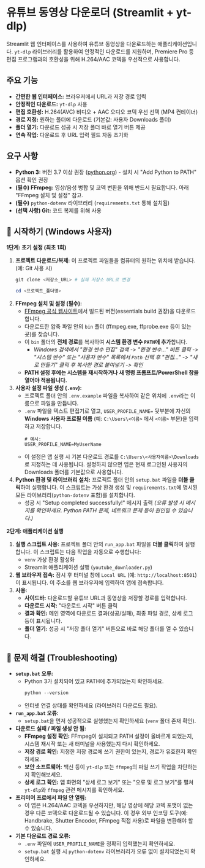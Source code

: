 # 유튜브 동영상 다운로더 (Streamlit + yt-dlp)

Streamlit 웹 인터페이스를 사용하여 유튜브 동영상을 다운로드하는 애플리케이션입니다. `yt-dlp` 라이브러리를 활용하여 안정적인 다운로드를 지원하며, Premiere Pro 등 편집 프로그램과의 호환성을 위해 H.264/AAC 코덱을 우선적으로 사용합니다.

## 주요 기능

*   **간편한 웹 인터페이스:** 브라우저에서 URL과 저장 경로 입력
*   **안정적인 다운로드:** `yt-dlp` 사용
*   **편집 호환성:** H.264(AVC) 비디오 + AAC 오디오 코덱 우선 선택 (MP4 컨테이너)
*   **경로 지정:** 원하는 폴더에 다운로드 (기본값: 사용자 Downloads 폴더)
*   **폴더 열기:** 다운로드 성공 시 저장 폴더 바로 열기 버튼 제공
*   **연속 작업:** 다운로드 후 URL 입력 필드 자동 초기화

## 요구 사항

*   **Python 3:** 버전 3.7 이상 권장 ([python.org](https://www.python.org/)) - 설치 시 "Add Python to PATH" 옵션 확인 권장
*   **(필수) FFmpeg:** 영상/음성 병합 및 코덱 변환을 위해 반드시 필요합니다. 아래 "FFmpeg 설치 및 설정" 참고.
*   **(필수)** `python-dotenv` 라이브러리 (`requirements.txt` 통해 설치됨)
*   **(선택 사항) Git:** 코드 복제를 위해 사용

## 🚀 시작하기 (Windows 사용자)

**1단계: 초기 설정 (최초 1회)**

1.  **프로젝트 다운로드/복제:**
    이 프로젝트 파일들을 컴퓨터의 원하는 위치에 받습니다. (예: Git 사용 시)
    ```powershell
    git clone <저장소_URL> # 실제 저장소 URL로 변경
    ```
    ```powershell
    cd <프로젝트_폴더명>
    ```
2.  **FFmpeg 설치 및 설정 (필수):**
    *   [FFmpeg 공식 웹사이트](https://ffmpeg.org/download.html)에서 빌드된 버전(essentials build 권장)을 다운로드합니다.
    *   다운로드한 압축 파일 안의 `bin` 폴더 (ffmpeg.exe, ffprobe.exe 등이 있는 곳)를 찾습니다.
    *   이 `bin` 폴더의 **전체 경로**를 복사하여 **시스템 환경 변수 `PATH`에 추가**합니다.
        *   *Windows 검색에서 "환경 변수 편집" 검색 -> "환경 변수..." 버튼 클릭 -> "시스템 변수" 또는 "사용자 변수" 목록에서 `Path` 선택 후 "편집..." -> "새로 만들기" 클릭 후 복사한 경로 붙여넣기 -> 확인*
    *   **PATH 설정 후에는 시스템을 재시작하거나 새 명령 프롬프트/PowerShell 창을 열어야 적용됩니다.**
3.  **사용자 설정 파일 생성 (`.env`):**
    *   프로젝트 폴더 안의 `.env.example` 파일을 복사하여 같은 위치에 `.env`라는 이름으로 파일을 만듭니다.
    *   `.env` 파일을 텍스트 편집기로 열고, `USER_PROFILE_NAME=` 뒷부분에 자신의 **Windows 사용자 프로필 이름** (예: `C:\Users\<이름>` 에서 `<이름>` 부분)을 입력하고 저장합니다.
        ```dotenv
        # 예시:
        USER_PROFILE_NAME=MyUserName
        ```
    *   이 설정은 앱 실행 시 기본 다운로드 경로를 `C:\Users\<사용자이름>\Downloads`로 지정하는 데 사용됩니다. 설정하지 않으면 앱은 현재 로그인된 사용자의 Downloads 폴더를 기본값으로 사용합니다.
4.  **Python 환경 및 라이브러리 설치:**
    프로젝트 폴더 안의 `setup.bat` 파일을 **더블 클릭**하여 실행합니다. 이 스크립트는 가상 환경 생성 및 `requirements.txt`에 명시된 모든 라이브러리(`python-dotenv` 포함)를 설치합니다.
    *   성공 시 "Setup completed successfully!" 메시지 출력
    *(오류 발생 시 메시지를 확인하세요. Python PATH 문제, 네트워크 문제 등이 원인일 수 있습니다.)*

**2단계: 애플리케이션 실행**

1.  **실행 스크립트 사용:**
    프로젝트 폴더 안의 `run_app.bat` 파일을 **더블 클릭**하여 실행합니다. 이 스크립트는 다음 작업을 자동으로 수행합니다:
    *   `venv` 가상 환경 활성화
    *   Streamlit 애플리케이션 실행 (`youtube_downloader.py`)
2.  **웹 브라우저 접속:**
    잠시 후 터미널 창에 `Local URL` (예: `http://localhost:8501`)이 표시됩니다. 이 주소를 웹 브라우저에 입력하여 앱에 접속합니다.
3.  **사용:**
    *   **사이드바:** 다운로드할 유튜브 URL과 동영상을 저장할 경로를 입력합니다.
    *   **다운로드 시작:** "다운로드 시작" 버튼 클릭
    *   **결과 확인:** 메인 영역에 다운로드 결과(성공/실패), 최종 파일 경로, 상세 로그 등이 표시됩니다.
    *   **폴더 열기:** 성공 시 "저장 폴더 열기" 버튼으로 바로 해당 폴더를 열 수 있습니다.

## 🔧 문제 해결 (Troubleshooting)

*   **`setup.bat` 오류:**
    *   Python 3가 설치되어 있고 PATH에 추가되었는지 확인하세요.
        ```powershell
        python --version
        ```
    *   인터넷 연결 상태를 확인하세요 (라이브러리 다운로드 필요).
*   **`run_app.bat` 오류:**
    *   `setup.bat`을 먼저 성공적으로 실행했는지 확인하세요 (`venv` 폴더 존재 확인).
*   **다운로드 실패 / 파일 생성 안 됨:**
    *   **FFmpeg 설정 확인:** FFmpeg이 설치되고 PATH 설정이 올바르게 되었는지, 시스템 재시작 또는 새 터미널을 사용했는지 다시 확인하세요.
    *   **저장 경로 확인:** 지정한 저장 경로에 쓰기 권한이 있는지, 경로가 유효한지 확인하세요.
    *   **보안 소프트웨어:** 백신 등이 `yt-dlp` 또는 `ffmpeg`의 파일 쓰기 작업을 차단하는지 확인해보세요.
    *   **상세 로그 확인:** 앱 화면의 "상세 로그 보기" 또는 "오류 및 로그 보기"를 펼쳐 `yt-dlp`와 `ffmpeg` 관련 메시지를 확인하세요.
*   **프리미어 프로에서 파일 안 열림:**
    *   이 앱은 H.264/AAC 코덱을 우선하지만, 해당 영상에 해당 코덱 포맷이 없는 경우 다른 코덱으로 다운로드될 수 있습니다. 이 경우 외부 인코딩 도구(예: Handbrake, Shutter Encoder, FFmpeg 직접 사용)로 파일을 변환해야 할 수 있습니다.
*   **기본 다운로드 경로 오류:**
    *   `.env` 파일에 `USER_PROFILE_NAME`을 정확히 입력했는지 확인하세요.
    *   `setup.bat` 실행 시 `python-dotenv` 라이브러리가 오류 없이 설치되었는지 확인하세요.

